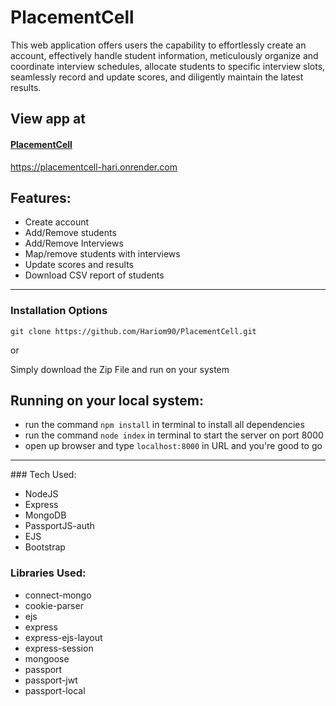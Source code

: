# PlacementCell
This web application offers users the capability to effortlessly create an account, effectively handle student information, meticulously organize and coordinate interview schedules, allocate students to specific interview slots, seamlessly record and update scores, and diligently maintain the latest results.


## View app at

#### [PlacementCell](https://placementcell-hari.onrender.com)
https://placementcell-hari.onrender.com

## Features:
  * Create account
  * Add/Remove students
  * Add/Remove Interviews
  * Map/remove students with interviews
  * Update scores and results
  * Download CSV report of students

<hr />

### Installation Options

```
git clone https://github.com/Hariom90/PlacementCell.git
```
or

Simply download the Zip File and run on your system

## Running on your local system:

 * run the command `npm install` in terminal to install all dependencies
 * run the command `node index` in terminal to start the server on port 8000
 * open up browser and type `localhost:8000` in URL and you're good to go
 
<hr />
### Tech Used:

 * NodeJS
 * Express
 * MongoDB
 * PassportJS-auth
 * EJS
 * Bootstrap


### Libraries Used:

 * connect-mongo
 * cookie-parser
 * ejs
 * express
 * express-ejs-layout
 * express-session
 * mongoose
 * passport
 * passport-jwt
 * passport-local
